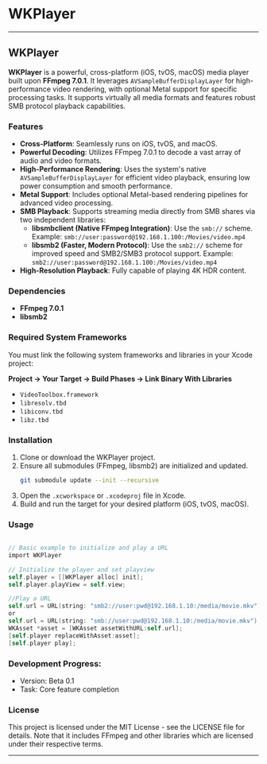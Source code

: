 # WKPlayer

---

## WKPlayer

**WKPlayer** is a powerful, cross-platform (iOS, tvOS, macOS) media player built upon **FFmpeg 7.0.1**. It leverages `AVSampleBufferDisplayLayer` for high-performance video rendering, with optional Metal support for specific processing tasks. It supports virtually all media formats and features robust SMB protocol playback capabilities.

### Features

*   **Cross-Platform**: Seamlessly runs on iOS, tvOS, and macOS.
*   **Powerful Decoding**: Utilizes FFmpeg 7.0.1 to decode a vast array of audio and video formats.
*   **High-Performance Rendering**: Uses the system's native `AVSampleBufferDisplayLayer` for efficient video playback, ensuring low power consumption and smooth performance.
*   **Metal Support**: Includes optional Metal-based rendering pipelines for advanced video processing.
*   **SMB Playback**: Supports streaming media directly from SMB shares via two independent libraries:
    *   **libsmbclient (Native FFmpeg Integration)**: Use the `smb://` scheme.
        Example: `smb://user:password@192.168.1.100:/Movies/video.mp4`
    *   **libsmb2 (Faster, Modern Protocol)**: Use the `smb2://` scheme for improved speed and SMB2/SMB3 protocol support.
        Example: `smb2://user:password@192.168.1.100:/Movies/video.mp4`
*   **High-Resolution Playback**: Fully capable of playing 4K HDR content.

### Dependencies

*   **FFmpeg 7.0.1**
*   **libsmb2**

### Required System Frameworks

You must link the following system frameworks and libraries in your Xcode project:

**Project -> Your Target -> Build Phases -> Link Binary With Libraries**

*   `VideoToolbox.framework`
*   `libresolv.tbd`
*   `libiconv.tbd`
*   `libz.tbd`

### Installation

1.  Clone or download the WKPlayer project.
2.  Ensure all submodules (FFmpeg, libsmb2) are initialized and updated.
    ```bash
    git submodule update --init --recursive
    ```
3.  Open the `.xcworkspace` or `.xcodeproj` file in Xcode.
4.  Build and run the target for your desired platform (iOS, tvOS, macOS).

### Usage

```objective-c

// Basic example to initialize and play a URL
import WKPlayer

// Initialize the player and set playview
self.player = [[WKPlayer alloc] init];
self.player.playView = self.view;

//Play a URL
self.url = URL(string: "smb2://user:pwd@192.168.1.10:/media/movie.mkv")
or
self.url = URL(string: "smb://user:pwd@192.168.1.10:/media/movie.mkv")
WKAsset *asset = [WKAsset assetWithURL:self.url];
[self.player replaceWithAsset:asset];
[self.player play];
```

### Development Progress:
- Version: Beta 0.1
- Task: Core feature completion

### License

This project is licensed under the MIT License - see the LICENSE file for details. Note that it includes FFmpeg and other libraries which are licensed under their respective terms.

---